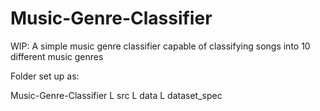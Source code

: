 # Music-Genre-Classifier
WIP: A simple music genre classifier capable of classifying songs into 10 different music genres


Folder set up as:  

Music-Genre-Classifier
L src
L data
  L dataset_spec
